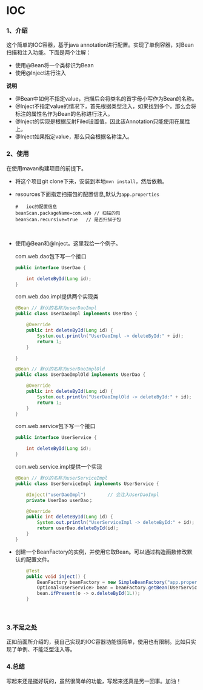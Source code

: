 #	IOC

###	1、介绍

这个简单的IOC容器，基于java annotation进行配置。实现了单例容器，对Bean扫描和注入功能。下面是两个注解：

* 使用@Bean将一个类标识为Bean
* 使用@Inject进行注入

**说明**

* @Bean中如何不指定value，扫描后会将类名的首字母小写作为Bean的名称。
* @Inject不指定value的情况下，首先根据类型注入，如果找到多个，那么会将标注的属性名作为Bean的名称进行注入。
* @Inject的实现是根据反射Filed设置值，因此该Annotation只能使用在属性上。
* @Inject如果指定value，那么只会根据名称注入。



###	2、使用

在使用mavan构建项目的前提下。

* 将这个项目git clone下来，安装到本地`mvn install`，然后依赖。


* resources下面指定扫描包的配置信息,默认为`app.properties`

  ```
  #   ioc的配置信息
  beanScan.packageName=com.web // 扫描的包
  beanScan.recursive=true	// 是否扫描子包
  ```

  ​

* 使用@Bean和@Inject。这里我给一个例子。

  com.web.dao包下写一个接口

  ```java
  public interface UserDao {

      int deleteById(Long id);
  }
  ```

  com.web.dao.impl提供两个实现类

  ```java
  @Bean	// 默认的名称为userDaoImpl
  public class UserDaoImpl implements UserDao {

      @Override
      public int deleteById(Long id) {
          System.out.println("UserDaoImpl -> deleteById:" + id);
          return 1;
      }

  }

  @Bean	// 默认的名称为userDaoImplOld
  public class UserDaoImplOld implements UserDao {

      @Override
      public int deleteById(Long id) {
          System.out.println("UserDaoImplOld -> deleteById:" + id);
          return 1;
      }
  }
  ```

  com.web.service包下写一个接口

  ```java
  public interface UserService {

      int deleteById(Long id);
  }
  ```

  com.web.service.impl提供一个实现

  ```java
  @Bean	// 默认的名称为userServiceImpl
  public class UserServiceImpl implements UserService {

      @Inject("userDaoImpl")		// 会注入UserDaoImpl
      private UserDao userDao；

      @Override
      public int deleteById(Long id) {
          System.out.println("UserServiceImpl -> deleteById:" + id);
          return userDao.deleteById(id);
      }
  }
  ```



* 创建一个BeanFactory的实例，并使用它取Bean。可以通过构造函数修改默认的配置文件。

  ```java
      @Test
      public void inject() {
          BeanFactory beanFactory = new SimpleBeanFactory("app.properties");
          Optional<UserService> bean = beanFactory.getBean(UserService.class);
          bean.ifPresent(o -> o.deleteById(1L));
      }
  ```

  ​



###	3.不足之处

正如前面所介绍的，我自己实现的IOC容器功能很简单，使用也有限制。比如只实现了单例、不能泛型注入等。



###	4.总结

写起来还是挺好玩的，虽然很简单的功能，写起来还真是另一回事。加油！



